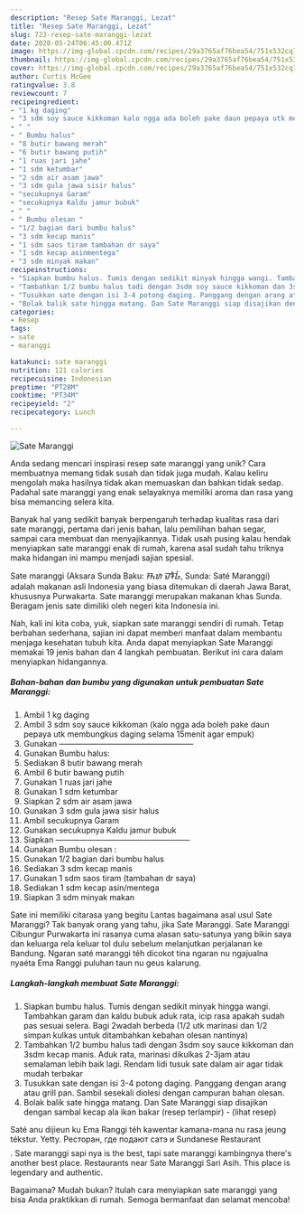 ```yaml
---
description: "Resep Sate Maranggi, Lezat"
title: "Resep Sate Maranggi, Lezat"
slug: 723-resep-sate-maranggi-lezat
date: 2020-05-24T06:45:00.471Z
image: https://img-global.cpcdn.com/recipes/29a3765af76bea54/751x532cq70/sate-maranggi-foto-resep-utama.jpg
thumbnail: https://img-global.cpcdn.com/recipes/29a3765af76bea54/751x532cq70/sate-maranggi-foto-resep-utama.jpg
cover: https://img-global.cpcdn.com/recipes/29a3765af76bea54/751x532cq70/sate-maranggi-foto-resep-utama.jpg
author: Curtis McGee
ratingvalue: 3.8
reviewcount: 7
recipeingredient:
- "1 kg daging"
- "3 sdm soy sauce kikkoman kalo ngga ada boleh pake daun pepaya utk membungkus daging selama 15menit agar empuk"
- " "
- " Bumbu halus"
- "8 butir bawang merah"
- "6 butir bawang putih"
- "1 ruas jari jahe"
- "1 sdm ketumbar"
- "2 sdm air asam jawa"
- "3 sdm gula jawa sisir halus"
- "secukupnya Garam"
- "secukupnya Kaldu jamur bubuk"
- " "
- " Bumbu olesan "
- "1/2 bagian dari bumbu halus"
- "3 sdm kecap manis"
- "1 sdm saos tiram tambahan dr saya"
- "1 sdm kecap asinmentega"
- "3 sdm minyak makan"
recipeinstructions:
- "Siapkan bumbu halus. Tumis dengan sedikit minyak hingga wangi. Tambahkan garam dan kaldu bubuk aduk rata, icip rasa apakah sudah pas sesuai selera. Bagi 2wadah berbeda (1/2 utk marinasi dan 1/2 simpan kulkas untuk ditambahkan kebahan olesan nantinya)"
- "Tambahkan 1/2 bumbu halus tadi dengan 3sdm soy sauce kikkoman dan 3sdm kecap manis. Aduk rata, marinasi dikulkas 2-3jam atau semalaman lebih baik lagi. Rendam lidi tusuk sate dalam air agar tidak mudah terbakar"
- "Tusukkan sate dengan isi 3-4 potong daging. Panggang dengan arang atau grill pan. Sambil sesekali diolesi dengan campuran bahan olesan."
- "Bolak balik sate hingga matang. Dan Sate Maranggi siap disajikan dengan sambal kecap ala ikan bakar (resep terlampir)             (lihat resep)"
categories:
- Resep
tags:
- sate
- maranggi

katakunci: sate maranggi 
nutrition: 121 calories
recipecuisine: Indonesian
preptime: "PT28M"
cooktime: "PT34M"
recipeyield: "2"
recipecategory: Lunch

---
```



![Sate Maranggi](https://img-global.cpcdn.com/recipes/29a3765af76bea54/751x532cq70/sate-maranggi-foto-resep-utama.jpg)

Anda sedang mencari inspirasi resep sate maranggi yang unik? Cara membuatnya memang tidak susah dan tidak juga mudah. Kalau keliru mengolah maka hasilnya tidak akan memuaskan dan bahkan tidak sedap. Padahal sate maranggi yang enak selayaknya memiliki aroma dan rasa yang bisa memancing selera kita.

Banyak hal yang sedikit banyak berpengaruh terhadap kualitas rasa dari sate maranggi, pertama dari jenis bahan, lalu pemilihan bahan segar, sampai cara membuat dan menyajikannya. Tidak usah pusing kalau hendak menyiapkan sate maranggi enak di rumah, karena asal sudah tahu triknya maka hidangan ini mampu menjadi sajian spesial.

Sate maranggi (Aksara Sunda Baku: ᮞᮒᮦ ᮙᮛᮀᮌᮤ, Sunda: Saté Maranggi) adalah makanan asli Indonesia yang biasa ditemukan di daerah Jawa Barat, khususnya Purwakarta. Sate maranggi merupakan makanan khas Sunda. Beragam jenis sate dimiliki oleh negeri kita Indonesia ini.


Nah, kali ini kita coba, yuk, siapkan sate maranggi sendiri di rumah. Tetap berbahan sederhana, sajian ini dapat memberi manfaat dalam membantu menjaga kesehatan tubuh kita. Anda dapat menyiapkan Sate Maranggi memakai 19 jenis bahan dan 4 langkah pembuatan. Berikut ini cara dalam menyiapkan hidangannya.

<!--inarticleads1-->

##### Bahan-bahan dan bumbu yang digunakan untuk pembuatan Sate Maranggi:

1. Ambil 1 kg daging
1. Ambil 3 sdm soy sauce kikkoman (kalo ngga ada boleh pake daun pepaya utk membungkus daging selama 15menit agar empuk)
1. Gunakan  —————————————————
1. Gunakan  Bumbu halus:
1. Sediakan 8 butir bawang merah
1. Ambil 6 butir bawang putih
1. Gunakan 1 ruas jari jahe
1. Gunakan 1 sdm ketumbar
1. Siapkan 2 sdm air asam jawa
1. Gunakan 3 sdm gula jawa sisir halus
1. Ambil secukupnya Garam
1. Gunakan secukupnya Kaldu jamur bubuk
1. Siapkan  —————————————————
1. Gunakan  Bumbu olesan :
1. Gunakan 1/2 bagian dari bumbu halus
1. Sediakan 3 sdm kecap manis
1. Gunakan 1 sdm saos tiram (tambahan dr saya)
1. Sediakan 1 sdm kecap asin/mentega
1. Siapkan 3 sdm minyak makan


Sate ini memiliki citarasa yang begitu Lantas bagaimana asal usul Sate Maranggi? Tak banyak orang yang tahu, jika Sate Maranggi. Sate Maranggi Cibungur Purwakarta ini rasanya cuma alasan satu-satunya yang bikin saya dan keluarga rela keluar tol dulu sebelum melanjutkan perjalanan ke Bandung. Ngaran saté maranggi téh dicokot tina ngaran nu ngajualna nyaéta Ema Ranggi puluhan taun nu geus kalarung. 

<!--inarticleads2-->

##### Langkah-langkah membuat Sate Maranggi:

1. Siapkan bumbu halus. Tumis dengan sedikit minyak hingga wangi. Tambahkan garam dan kaldu bubuk aduk rata, icip rasa apakah sudah pas sesuai selera. Bagi 2wadah berbeda (1/2 utk marinasi dan 1/2 simpan kulkas untuk ditambahkan kebahan olesan nantinya)
1. Tambahkan 1/2 bumbu halus tadi dengan 3sdm soy sauce kikkoman dan 3sdm kecap manis. Aduk rata, marinasi dikulkas 2-3jam atau semalaman lebih baik lagi. Rendam lidi tusuk sate dalam air agar tidak mudah terbakar
1. Tusukkan sate dengan isi 3-4 potong daging. Panggang dengan arang atau grill pan. Sambil sesekali diolesi dengan campuran bahan olesan.
1. Bolak balik sate hingga matang. Dan Sate Maranggi siap disajikan dengan sambal kecap ala ikan bakar (resep terlampir) -             (lihat resep)


Saté anu dijieun ku Ema Ranggi téh kawentar kamana-mana nu rasa jeung tékstur. Yetty. Ресторан, где подают сатэ и Sundanese Restaurant$$$$. Sate maranggi sapi nya is the best, tapi sate maranggi kambingnya there&#39;s another best place. Restaurants near Sate Maranggi Sari Asih. This place is legendary and authentic. 

Bagaimana? Mudah bukan? Itulah cara menyiapkan sate maranggi yang bisa Anda praktikkan di rumah. Semoga bermanfaat dan selamat mencoba!
